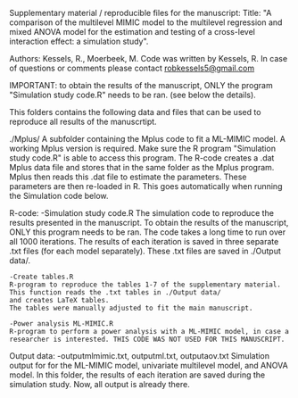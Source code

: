 Supplementary material / reproducible files for the manuscript:
Title: "A comparison of the multilevel MIMIC model to the multilevel regression and mixed ANOVA model for the estimation and testing of a cross-level interaction effect: a simulation study".

Authors: Kessels, R., Moerbeek, M.
Code was written by Kessels, R.
In case of questions or comments please contact robkessels5@gmail.com

IMPORTANT: to obtain the results of the manuscript, ONLY the program "Simulation study code.R" needs to be ran.
(see below the details).

This folders contains the following data and files that can be used to reproduce all results of the manuscrtipt. 

./Mplus/
	A subfolder containing the Mplus code to fit a ML-MIMIC model.
	A working Mplus version is required. Make sure the R program "Simulation study code.R" is able to access this program. 
	The R-code creates a .dat Mplus data file and stores that in the same folder as the Mplus program. Mplus then reads
	this .dat file to estimate the parameters. These parameters are then re-loaded in R. This goes automatically when
	running the Simulation code below. 

R-code:
	-Simulation study code.R
    The simulation code to reproduce the results presented in the manuscript.
	To obtain the results of the manuscript, ONLY this program needs to be ran.
	The code takes a long time to run over all 1000 iterations. The results of each iteration is saved in three
	separate .txt files (for each model separately). These .txt files are saved in ./Output data/. 

	-Create tables.R
 	R-program to reproduce the tables 1-7 of the supplementary material. This function reads the .txt tables in ./Output data/
	and creates LaTeX tables. 
	The tables were manually adjusted to fit the main manuscript.

	-Power analysis ML-MIMIC.R
 	R-program to perform a power analysis with a ML-MIMIC model, in case a researcher is interested. THIS CODE WAS NOT USED FOR THIS MANUSCRIPT. 

Output data:
	-outputmlmimic.txt, outputml.txt, outputaov.txt
	Simulation output for for the ML-MIMIC model, univariate multilevel model, and ANOVA model.
	In this folder, the results of each iteration are saved during the simulation study. 
	Now, all output is already there. 
